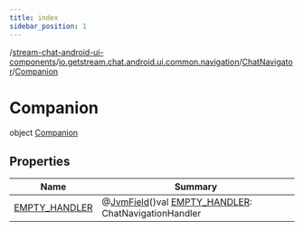 ```yaml
---
title: index
sidebar_position: 1
---
```

/[stream-chat-android-ui-components](../../../index.md)/[io.getstream.chat.android.ui.common.navigation](../../index.md)/[ChatNavigator](../index.md)/[Companion](index.md)  
  
  
  
# Companion  
object [Companion](index.md)  
  
## Properties  
  
|  Name |  Summary | 
|---|---|
| <a name="io.getstream.chat.android.ui.common.navigation/ChatNavigator.Companion/EMPTY_HANDLER/#/PointingToDeclaration/"></a>[EMPTY_HANDLER](EMPTY_HANDLER.md)| <a name="io.getstream.chat.android.ui.common.navigation/ChatNavigator.Companion/EMPTY_HANDLER/#/PointingToDeclaration/"></a>@[JvmField](https://kotlinlang.org/api/latest/jvm/stdlib/kotlin.jvm/-jvm-field/index.html)()val [EMPTY_HANDLER](EMPTY_HANDLER.md): ChatNavigationHandler|

